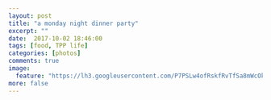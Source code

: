 ```yaml
---
layout: post
title: "a monday night dinner party"
excerpt: ""
date:  2017-10-02 18:46:00
tags: [food, TPP life]
categories: [photos]
comments: true
image:
  feature: "https://lh3.googleusercontent.com/P7PSLw4ofRskfRvTfSa8mWcOke3b227xzusmhkG2YW2UJ9MRy-Vlr_qMFgZWGpXKRF7h4M-PBA3NGwKd0BuIPzfMjGJ9yASWgC093wL5uuiiZYRk-vNcpm2nICwfCz2tVYDRclahSKpEeIo5Ob7ZPKsRiCcA7X9RhggeF1_RR6sRKwjhynVenDVJ43oZlfe3aBrsCzA8ZUtFpyU17gihenBV-zY2uH8XHohe6G13qeqMr3VYsmElftv7OmuH999sCs2lqL9Esmlg4hh4joULHXt4ubNkX1gZE36Lqj7cG3Pj2KUuUrtWWPkZnPTl0mMIOL2vea6PS6GkW6WPUK26LSeW234kvGl1En0EnNA2rZCOXoLR9OhOGQYWsa-K54Si3CxBgv821MS-_uwUT4Q8eaLxSSimokPFecD6egC-RiWVhsKDoxU6u9W2oq-jCgUbOnVcwHhcysGs-b2_MF_eT37Sx1d_ONe0j_99TPXQgGYycacltmSOXQPELGu-MK6Axd_8rIptai-0ZmXk0lbtGQaZOtYBwS7xLPyXYBuu_X_Xr9jhi2GRn8ziEo-pHMDtHVqMAoNi77h1gdZOuEYin949N4mnx2oFkoDWlOp0G1izSx18JnUATustVnNEwgm7T6fezxtlAZUcHrBu2cFnyYuuic9aBgKrquA=w1408-h940-no"
more: false
---
```

